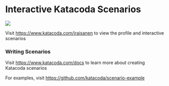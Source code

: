 # Interactive Katacoda Scenarios

[![](http://shields.katacoda.com/katacoda/jraisanen/count.svg)](https://www.katacoda.com/jraisanen "Get your profile on Katacoda.com")

Visit https://www.katacoda.com/jraisanen to view the profile and interactive scenarios

### Writing Scenarios
Visit https://www.katacoda.com/docs to learn more about creating Katacoda scenarios

For examples, visit https://github.com/katacoda/scenario-example
